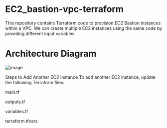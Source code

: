 # EC2_bastion-vpc-terraform
This repository contains Terraform code to provision EC2 Bastion instances within a VPC.
We can create multiple EC2 instances using the same code by providing different input variables.

# Architecture Diagram
![image](https://github.com/user-attachments/assets/90e5976c-eeee-4231-8fc5-d3476e89d3ad)

Steps to Add Another EC2 Instance
To add another EC2 instance, update the following Terraform files:

main.tf

outputs.tf

variables.tf

terraform.tfvars
